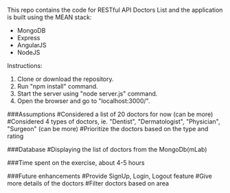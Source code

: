 This repo contains the code for RESTful API Doctors List and the application is built using the MEAN stack:
- MongoDB
- Express
- AngularJS
- NodeJS

Instructions:
1. Clone or download the repository.
2. Run "npm install" command.
3. Start the server using "node server.js" command.
4. Open the browser and go to "localhost:3000/".

###Assumptions
  #Considered a list of 20 doctors for now (can be more)
	#Considered 4 types of doctors, ie. "Dentist", "Dermatologist", "Physician", "Surgeon" (can be more)
	#Prioritize the doctors based on the type and rating

###Database
	#Displaying the list of doctors from the MongoDb(mLab)

###Time spent on the exercise, about 4-5 hours

###Future enhancements
  #Provide SignUp, Login, Logout feature
  #Give more details of the doctors
  #Filter doctors based on area
